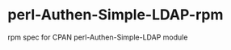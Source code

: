 perl-Authen-Simple-LDAP-rpm
===========================

rpm spec for CPAN perl-Authen-Simple-LDAP module